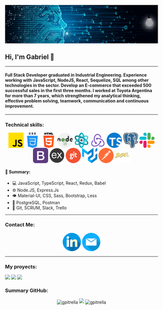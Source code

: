 
    

<img src="./DevelopingSolutions.gif" alt="DevelopingSolutions" />
<h2> Hi, I'm Gabriel 👋 </h2>
<hr>
<h4>Full Stack Developer graduated in Industrial Engineering. Experience working with JavaScript, NodeJS, React, Sequelize, SQL among other technologies in the sector. Develop an E-commerce that exceeded 500 successful sales in the first three months. I worked at Toyota Argentina for more than 7 years, which strengthened my analytical thinking, effective problem solving, teamwork, communication and continuous improvement.</h4>
<hr>
<h3>Technical skills:</h3>
<div align="center">
  <img src="./img/skills/js.png" width="50" height="50" align="center"/>
  <img src="/img/skills/css.png" width="50" height="50" align="center"/>
  <img src="/img/skills/html-5.png" width="50" height="50" align="center"/>
  <img src="/img/skills/nodejs.png" width="50" height="50" align="center"/>
  <img src="/img/skills/react.png" width="50" height="50" align="center"/>
  <img src="/img/skills/redux.png" width="50" height="50" align="center"/>
  <img src="/img/skills/typescript.png" width="50" height="50" align="center"/>
  <img src="/img/skills/postgre.png" width="50" height="50" align="center"/>
  <img src="/img/skills/slack.png" width="50" height="50" align="center"/>
  <img src="/img/skills/bootstrap.png" width="50" height="50" align="center"/>
  <img src="/img/skills/express.png" width="50" height="50" align="center"/>
  <img src="/img/skills/git.png" width="50" height="50" align="center"/>
  <img src="/img/skills/material-ui.svg" width="50" height="50" align="center"/>
  <img src="/img/skills/postman.svg" width="50" height="50" align="center"/>
  <img src="/img/skills/babel.png" width="50" height="50" align="center"/>
</div> 
<p></p>
<div>
    <h4>🧠 Summary:</h4>
    <ul>
        <li>💻 JavaScript, TypeScript, React, Redux, Babel</li>
        <li>⚙️ Node.JS, Express.Js</li>
        <li>👁️ Material-UI, CSS, Sass, Bootstrap, Less</li>
        <li>💽 PostgreSQL, Postman</li>
        <li>💬 Git, SCRUM, Slack, Trello</li>
    </ul>
</div> 
<hr>
<h3 align="left">Contact Me:</h3>
<p align="center">
    <a href="https://www.linkedin.com/in/gabrielpitrella/"><img align-self="center" src="./img/contact/linkedin.png" alt="https://www.linkedin.com/in/gabrielpitrella/" width="60px" /></a>
    <a href="mailto:gabrielpitrella@gmail.com" ><img src="./img/contact/email.png" alt="gabrielpitrella@gmail.com" width="60px"></a>
</p>
<hr>
<h3 align="left">My proyects: </h3>
<p>
  <a><img src="https://user-images.githubusercontent.com/71048358/179837271-d28262ab-c8b3-4e26-8069-f9dca5595614.jpg"></a>
  <a><img src="https://user-images.githubusercontent.com/71048358/179837382-f2bcc181-6afb-4397-8c3f-95f805693875.jpg"></a>
  <a><img src="https://user-images.githubusercontent.com/71048358/179837428-f00c82e6-05c7-4f62-b14d-349be4ac8513.jpg"></a>
</p>
<h3 align="left">Summary GitHub:</h3>
<div align="center">
    <img align="center" src="https://github-readme-stats.vercel.app/api/top-langs?username=gpitrella&show_icons=true&theme=dark&locale=en&layout=compact" alt="gpitrella" /><span margin="10px"></span>
    <img src="https://github-readme-stats.vercel.app/api?username=gpitrella&show_icons=true&theme=dark&hide=issues"/><span margin="10px"></span>
    <img align="center" src="https://github-readme-streak-stats.herokuapp.com/?user=gpitrella&theme=dark" alt="gpitrella" />
</div>
</br>

